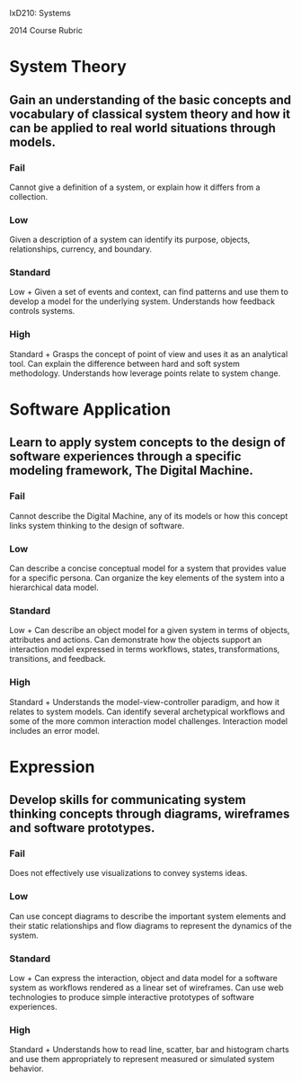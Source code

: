 IxD210: Systems

2014 Course Rubric

# System Theory

## Gain an understanding of the basic concepts and vocabulary of classical system theory and how it can be applied to real world situations through models.

### Fail

Cannot give a definition of a system, or explain how it differs from a collection.

### Low

Given a description of a system can identify its purpose, objects, relationships, currency, and boundary.

### Standard

Low + Given a set of events and context, can find patterns and use them to develop a model for the underlying system. Understands how feedback controls systems.

### High

Standard + Grasps the concept of point of view and uses it as an analytical tool. Can explain the difference between hard and soft system methodology.  Understands how leverage points relate to system change.

# Software Application

## Learn to apply system concepts to the design of software experiences through a specific modeling framework, The Digital Machine.

### Fail

Cannot describe the Digital Machine, any of its models or how this concept links system thinking to the design of software.

### Low

Can describe a concise conceptual model for a system that provides value for a specific persona. Can organize the key elements of the system into a hierarchical data model.

### Standard

Low + Can describe an object model for a given system in terms of objects, attributes and actions. Can demonstrate how the objects support an interaction model expressed in terms workflows, states, transformations, transitions, and feedback. 

### High

Standard + Understands the model-view-controller paradigm, and how it relates to system models. Can identify several archetypical workflows and some of the more common interaction model challenges. Interaction model includes an error model. 

# Expression

## Develop skills for communicating system thinking concepts through diagrams, wireframes and software prototypes.

### Fail

Does not effectively use visualizations to convey systems ideas.

### Low

Can use concept diagrams to describe the important system elements and their static relationships and flow diagrams to represent the dynamics of the system.

### Standard

Low + Can express the interaction, object and data model for a software system as workflows rendered as a linear set of wireframes.  Can use web technologies to produce simple interactive prototypes of software experiences.

### High

Standard + Understands how to read line, scatter, bar and histogram charts and use them appropriately to represent measured or simulated system behavior.



